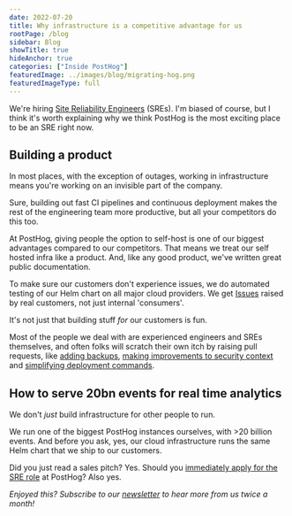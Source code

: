```yaml
---
date: 2022-07-20
title: Why infrastructure is a competitive advantage for us
rootPage: /blog
sidebar: Blog
showTitle: true
hideAnchor: true
categories: ["Inside PostHog"]
featuredImage: ../images/blog/migrating-hog.png
featuredImageType: full
---
```


We're hiring [Site Reliability Engineers](https://apply.workable.com/posthog/j/071DD5C05A/) (SREs). I'm biased of course, but I think it's worth explaining why we think PostHog is the most exciting place to be an SRE right now. 

## Building a product

In most places, with the exception of outages, working in infrastructure means you're working on an invisible part of the company.

Sure, building out fast CI pipelines and continuous deployment makes the rest of the engineering team more productive, but all your competitors do this too.

At PostHog, giving people the option to self-host is one of our biggest advantages compared to our competitors. That means we treat our self hosted infra like a product. And, like any good product, we've written great public documentation.

To make sure our customers don't experience issues, we do automated testing of our Helm chart on all major cloud providers. We get [Issues](https://github.com/PostHog/charts/issues) raised by real customers, not just internal 'consumers'.

It's not just that building stuff _for_ our customers is fun.

Most of the people we deal with are experienced engineers and SREs themselves, and often folks will scratch their own itch by raising pull requests, like [adding backups](https://github.com/PostHog/charts-clickhouse/pull/383), [making improvements to security context](https://github.com/PostHog/charts-clickhouse/pull/377) and [simplifying deployment commands](https://github.com/PostHog/charts-clickhouse/pull/366).

## How to serve 20bn events for real time analytics

We don't _just_ build infrastructure for other people to run.

We run one of the biggest PostHog instances ourselves, with >20 billion events. And before you ask, yes, our cloud infrastructure runs the same Helm chart that we ship to our customers.

Did you just read a sales pitch? Yes. Should you [immediately apply for the SRE role](https://apply.workable.com/posthog/j/071DD5C05A/) at PostHog? Also yes.

_Enjoyed this? Subscribe to our [newsletter](/newsletter) to hear more from us twice a month!_

<NewsletterForm
compact
/>
